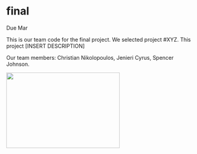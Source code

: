 # final

Due Mar 
<br>
<p>This is our team code for the final project. We selected project #XYZ. This project [INSERT DESCRIPTION]<p>
<p>Our team members: Christian Nikolopoulos, Jenieri Cyrus, Spencer Johnson.<p>

<p><img src="https://lh3.googleusercontent.com/proxy/MtLT0fHuzsA4ROX01BxiJyvzZTeVFlTGdnW7S90mZV-Z3nN7uMNt6c_P9xwsFe_tLusFep0qsPhuaJmfkGgR3JcGgxafQOVS64F-m6R35jRGEkQFzd3RqQ"width="300" height="200" alt="">
          </p>
